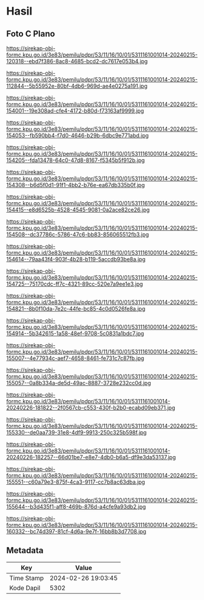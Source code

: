 # Hasil

## Foto C Plano

https://sirekap-obj-formc.kpu.go.id/3e83/pemilu/pdpr/53/11/16/10/01/5311161001014-20240215-120318--ebd7f386-8ac8-4685-bcd2-dc7617e053b4.jpg

https://sirekap-obj-formc.kpu.go.id/3e83/pemilu/pdpr/53/11/16/10/01/5311161001014-20240215-112844--5b55952e-80bf-4db6-969d-ae4e0275a191.jpg

https://sirekap-obj-formc.kpu.go.id/3e83/pemilu/pdpr/53/11/16/10/01/5311161001014-20240215-154001--19e308ad-cfe4-4172-b80d-f73163af9999.jpg

https://sirekap-obj-formc.kpu.go.id/3e83/pemilu/pdpr/53/11/16/10/01/5311161001014-20240215-154053--fb590bb4-f7d0-4646-b29b-6dbc9e771abd.jpg

https://sirekap-obj-formc.kpu.go.id/3e83/pemilu/pdpr/53/11/16/10/01/5311161001014-20240215-154205--fda13478-64c0-47d8-8167-f5345b5f912b.jpg

https://sirekap-obj-formc.kpu.go.id/3e83/pemilu/pdpr/53/11/16/10/01/5311161001014-20240215-154308--b6d5f0d1-91f1-4bb2-b76e-ea67db335b0f.jpg

https://sirekap-obj-formc.kpu.go.id/3e83/pemilu/pdpr/53/11/16/10/01/5311161001014-20240215-154415--e8d6525b-4528-4545-9081-0a2ace82ce26.jpg

https://sirekap-obj-formc.kpu.go.id/3e83/pemilu/pdpr/53/11/16/10/01/5311161001014-20240215-154508--dc37786c-5786-47c6-bb83-856065512fb3.jpg

https://sirekap-obj-formc.kpu.go.id/3e83/pemilu/pdpr/53/11/16/10/01/5311161001014-20240215-154614--79aa43f4-903f-4b28-b119-5accdb93be8a.jpg

https://sirekap-obj-formc.kpu.go.id/3e83/pemilu/pdpr/53/11/16/10/01/5311161001014-20240215-154725--75170cdc-ff7c-4321-89cc-520e7a9ee1e3.jpg

https://sirekap-obj-formc.kpu.go.id/3e83/pemilu/pdpr/53/11/16/10/01/5311161001014-20240215-154821--8b0f10da-7e2c-44fe-bc85-4c0d0526fe8a.jpg

https://sirekap-obj-formc.kpu.go.id/3e83/pemilu/pdpr/53/11/16/10/01/5311161001014-20240215-154914--5b342615-1a58-48ef-9708-5c0831a1bdc7.jpg

https://sirekap-obj-formc.kpu.go.id/3e83/pemilu/pdpr/53/11/16/10/01/5311161001014-20240215-155007--4e77934c-aef7-4658-8461-fe731c7c87fb.jpg

https://sirekap-obj-formc.kpu.go.id/3e83/pemilu/pdpr/53/11/16/10/01/5311161001014-20240215-155057--0a8b334a-de5d-49ac-8887-3728e232cc0d.jpg

https://sirekap-obj-formc.kpu.go.id/3e83/pemilu/pdpr/53/11/16/10/01/5311161001014-20240226-181822--2f0567cb-c553-430f-b2b0-ecabd09eb371.jpg

https://sirekap-obj-formc.kpu.go.id/3e83/pemilu/pdpr/53/11/16/10/01/5311161001014-20240215-155330--de0aa739-31e8-4df9-9913-250c325b598f.jpg

https://sirekap-obj-formc.kpu.go.id/3e83/pemilu/pdpr/53/11/16/10/01/5311161001014-20240226-182257--66d01be7-e8e7-4db0-b6a5-df9e3da53137.jpg

https://sirekap-obj-formc.kpu.go.id/3e83/pemilu/pdpr/53/11/16/10/01/5311161001014-20240215-155551--c60a79e3-875f-4ca3-9117-cc7b8ac63dba.jpg

https://sirekap-obj-formc.kpu.go.id/3e83/pemilu/pdpr/53/11/16/10/01/5311161001014-20240215-155644--b3d435f1-aff8-469b-876d-a4cfe9a93db2.jpg

https://sirekap-obj-formc.kpu.go.id/3e83/pemilu/pdpr/53/11/16/10/01/5311161001014-20240215-160332--bc74d397-81cf-4d6a-9e7f-16bb8b3d7708.jpg


## Metadata

| Key        | Value               |
| ---------- | ------------------- |
| Time Stamp | 2024-02-26 19:03:45 |
| Kode Dapil | 5302                |



